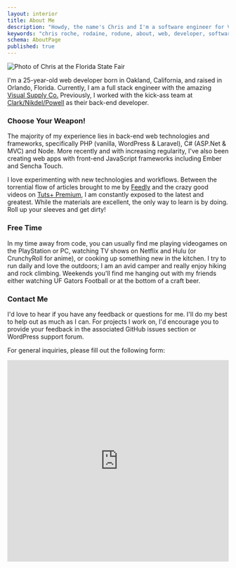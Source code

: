 ```yaml
---
layout: interior
title: About Me
description: "Howdy, the name's Chris and I'm a software engineer for VSCO in Emeryville, California. Nice to meet you!"
keywords: "chris roche, rodaine, rodune, about, web, developer, software engineer, full stack"
schema: AboutPage
published: true
---
```


![Photo of Chris at the Florida State Fair](http://res.cloudinary.com/rodaine/image/upload/v1366602702/florida_state_fair_hfqsc3.jpg "Undoubtably I was really impressed with this yard of kettle corn…")

I'm a 25-year-old web developer born in Oakland, California, and raised in Orlando, Florida. Currently, I am a full stack engineer with the amazing [Visual Supply Co.][vsco] Previously, I worked with the kick-ass team at [Clark/Nikdel/Powell][cnp] as their back-end developer. 

### Choose Your Weapon! ###

The majority of my experience lies in back-end web technologies and frameworks, specifically PHP (vanilla, WordPress & Laravel), C# (ASP.Net & MVC) and Node. More recently and with increasing regularity, I've also been creating web apps with front-end JavaScript frameworks including Ember and Sencha Touch. 

I love experimenting with new technologies and workflows. Between the torrential flow of articles brought to me by [Feedly][feedly] and the crazy good videos on [Tuts+ Premium][tuts], I am constantly exposed to the latest and greatest. While the materials are excellent, the only way to learn is by doing. Roll up your sleeves and get dirty!

### Free Time ###

In my time away from code, you can usually find me playing videogames on the PlayStation or PC, watching TV shows on Netflix and Hulu (or CrunchyRoll for anime), or cooking up something new in the kitchen. I try to run daily and love the outdoors; I am an avid camper and really enjoy hiking and rock climbing. Weekends you'll find me hanging out with my friends either watching UF Gators Football or at the bottom of a craft beer.

### Contact Me ###

I'd love to hear if you have any feedback or questions for me. I'll do my best to help out as much as I can. For projects I work on, I'd encourage you to provide your feedback in the associated GitHub issues section or WordPress support forum. 

For general inquiries, please fill out the following form:

<iframe height="458" allowTransparency="true" frameborder="0" scrolling="no" style="width:100%;border:none"  src="http://rodaine.wufoo.com/embed/z7x4m1/"><a href="http://rodaine.wufoo.com/forms/z7x4m1/">Fill out my contact form on Wufoo!</a></iframe>

[vsco]: http://vsco.co/
[cnp]: http://www.clarknikdelpowell.com
[feedly]: http://www.feedly.com
[tuts]: http://tutsplus.com
